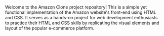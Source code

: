 Welcome to the Amazon Clone project repository! This is a simple yet functional implementation of the Amazon website's front-end using HTML and CSS. It serves as a hands-on project for web development enthusiasts to practice their HTML and CSS skills by replicating the visual elements and layout of the popular e-commerce platform.
